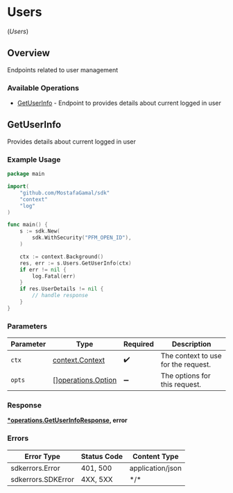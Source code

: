 # Users
(*Users*)

## Overview

Endpoints related to user management

### Available Operations

* [GetUserInfo](#getuserinfo) - Endpoint to provides details about current logged in user

## GetUserInfo

Provides details about current logged in user

### Example Usage

```go
package main

import(
	"github.com/MostafaGamal/sdk"
	"context"
	"log"
)

func main() {
    s := sdk.New(
        sdk.WithSecurity("PFM_OPEN_ID"),
    )

    ctx := context.Background()
    res, err := s.Users.GetUserInfo(ctx)
    if err != nil {
        log.Fatal(err)
    }
    if res.UserDetails != nil {
        // handle response
    }
}
```

### Parameters

| Parameter                                                | Type                                                     | Required                                                 | Description                                              |
| -------------------------------------------------------- | -------------------------------------------------------- | -------------------------------------------------------- | -------------------------------------------------------- |
| `ctx`                                                    | [context.Context](https://pkg.go.dev/context#Context)    | :heavy_check_mark:                                       | The context to use for the request.                      |
| `opts`                                                   | [][operations.Option](../../models/operations/option.md) | :heavy_minus_sign:                                       | The options for this request.                            |

### Response

**[*operations.GetUserInfoResponse](../../models/operations/getuserinforesponse.md), error**

### Errors

| Error Type         | Status Code        | Content Type       |
| ------------------ | ------------------ | ------------------ |
| sdkerrors.Error    | 401, 500           | application/json   |
| sdkerrors.SDKError | 4XX, 5XX           | \*/\*              |